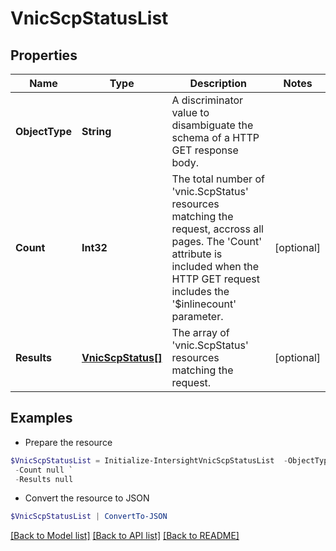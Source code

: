 # VnicScpStatusList
## Properties

Name | Type | Description | Notes
------------ | ------------- | ------------- | -------------
**ObjectType** | **String** | A discriminator value to disambiguate the schema of a HTTP GET response body. | 
**Count** | **Int32** | The total number of &#39;vnic.ScpStatus&#39; resources matching the request, accross all pages. The &#39;Count&#39; attribute is included when the HTTP GET request includes the &#39;$inlinecount&#39; parameter. | [optional] 
**Results** | [**VnicScpStatus[]**](VnicScpStatus.md) | The array of &#39;vnic.ScpStatus&#39; resources matching the request. | [optional] 

## Examples

- Prepare the resource
```powershell
$VnicScpStatusList = Initialize-IntersightVnicScpStatusList  -ObjectType null `
 -Count null `
 -Results null
```

- Convert the resource to JSON
```powershell
$VnicScpStatusList | ConvertTo-JSON
```

[[Back to Model list]](../README.md#documentation-for-models) [[Back to API list]](../README.md#documentation-for-api-endpoints) [[Back to README]](../README.md)

